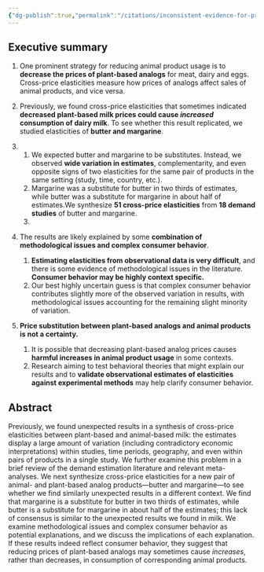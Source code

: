 ```yaml
---
{"dg-publish":true,"permalink":"/citations/inconsistent-evidence-for-price-substitution-between-butter-and-margarine-a-shallow-review-rethink-priorities/","created":"2025-10-23T17:42:47.066+01:00","updated":"2025-10-23T18:12:10.271+01:00"}
---
```


## Executive summary
1.  One prominent strategy for reducing animal product usage is to **decrease the prices of plant-based analogs** for meat, dairy and eggs. Cross-price elasticities measure how prices of analogs affect sales of animal products, and vice versa.
2.  Previously, we found cross-price elasticities that sometimes indicated **decreased plant-based milk prices could cause _increased_ consumption of dairy milk**. To see whether this result replicated, we studied elasticities of **butter and margarine**.
3.  
    1.  We expected butter and margarine to be substitutes. Instead, we observed **wide variation in estimates**, complementarity, and even opposite signs of two elasticities for the same pair of products in the same setting (study, time, country, etc.).
    2.  Margarine was a substitute for butter in two thirds of estimates, while butter was a substitute for margarine in about half of estimates.We synthesize **51 cross-price elasticities** from **18 demand studies** of butter and margarine.
    3.  
4.  The results are likely explained by some **combination of methodological issues and complex consumer behavior**.
    1.  **Estimating elasticities from observational data is very difficult**, and there is some evidence of methodological issues in the literature. **Consumer behavior may be highly context specific.**
    2.  Our best highly uncertain guess is that complex consumer behavior contributes slightly more of the observed variation in results, with methodological issues accounting for the remaining slight minority of variation.
    
5.  **Price substitution between plant-based analogs and animal products is not a certainty.**
    1.  It is possible that decreasing plant-based analog prices causes **harmful increases in animal product usage** in some contexts.
    2.  Research aiming to test behavioral theories that might explain our results and to **validate observational estimates of elasticities against experimental methods** may help clarify consumer behavior.

## Abstract
Previously, we found unexpected results in a synthesis of cross-price elasticities between plant-based and animal-based milk: the estimates display a large amount of variation (including contradictory economic interpretations) within studies, time periods, geography, and even within pairs of products in a single study. We further examine this problem in a brief review of the demand estimation literature and relevant meta-analyses. We next synthesize cross-price elasticities for a new pair of animal- and plant-based analog products—butter and margarine—to see whether we find similarly unexpected results in a different context. We find that margarine is a substitute for butter in two thirds of estimates, while butter is a substitute for margarine in about half of the estimates; this lack of consensus is similar to the unexpected results we found in milk. We examine methodological issues and complex consumer behavior as potential explanations, and we discuss the implications of each explanation. If these results indeed reflect consumer behavior, they suggest that reducing prices of plant-based analogs may sometimes cause _increases_, rather than decreases, in consumption of corresponding animal products.